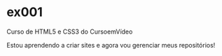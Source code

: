 # ex001
 Curso de HTML5 e CSS3 do CursoemVídeo

Estou aprendendo a criar sites e agora vou gerenciar meus repositórios!